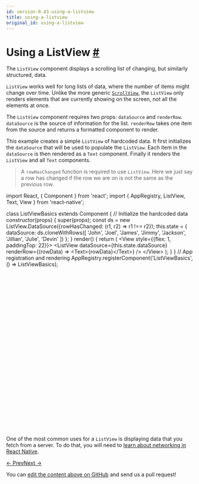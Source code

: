 ```yaml
---
id: version-0.43-using-a-listview
title: using-a-listview
original_id: using-a-listview
---
```

<a id="content"></a><h1><a class="anchor" name="using-a-listview"></a>Using a ListView <a class="hash-link" href="docs/using-a-listview.html#using-a-listview">#</a></h1><div><p>The <code>ListView</code> component displays a scrolling list of changing, but similarly structured, data.</p><p><code>ListView</code> works well for long lists of data, where the number of items might change over time. Unlike the more generic <a href="docs/using-a-scrollview.html" target="_blank"><code>ScrollView</code></a>, the <code>ListView</code> only renders elements that are currently showing on the screen, not all the elements at once.</p><p>The <code>ListView</code> component requires two props: <code>dataSource</code> and <code>renderRow</code>. <code>dataSource</code> is the source of information for the list. <code>renderRow</code> takes one item from the source and returns a formatted component to render.</p><p>This example creates a simple <code>ListView</code> of hardcoded data. It first initializes the <code>dataSource</code> that will be used to populate the <code>ListView</code>. Each item in the <code>dataSource</code> is then rendered as a <code>Text</code> component. Finally it renders the <code>ListView</code> and all <code>Text</code> components.</p><blockquote><p>A <code>rowHasChanged</code> function is required to use <code>ListView</code>. Here we just say a row has changed if the row we are on is not the same as the previous row.</p></blockquote><div class="web-player"><div class="prism language-javascript">import React<span class="token punctuation">,</span> <span class="token punctuation">{</span> Component <span class="token punctuation">}</span> from <span class="token string">'react'</span><span class="token punctuation">;</span>
import <span class="token punctuation">{</span> AppRegistry<span class="token punctuation">,</span> ListView<span class="token punctuation">,</span> Text<span class="token punctuation">,</span> View <span class="token punctuation">}</span> from <span class="token string">'react-native'</span><span class="token punctuation">;</span>

class <span class="token class-name">ListViewBasics</span> extends <span class="token class-name">Component</span> <span class="token punctuation">{</span>
 <span class="token comment" spellcheck="true"> // Initialize the hardcoded data
</span>  <span class="token function">constructor<span class="token punctuation">(</span></span>props<span class="token punctuation">)</span> <span class="token punctuation">{</span>
    <span class="token function">super<span class="token punctuation">(</span></span>props<span class="token punctuation">)</span><span class="token punctuation">;</span>
    const ds <span class="token operator">=</span> <span class="token keyword">new</span> <span class="token class-name">ListView<span class="token punctuation">.</span>DataSource</span><span class="token punctuation">(</span><span class="token punctuation">{</span>rowHasChanged<span class="token punctuation">:</span> <span class="token punctuation">(</span>r1<span class="token punctuation">,</span> r2<span class="token punctuation">)</span> <span class="token operator">=</span><span class="token operator">&gt;</span> r1 <span class="token operator">!</span><span class="token operator">==</span> r2<span class="token punctuation">}</span><span class="token punctuation">)</span><span class="token punctuation">;</span>
    <span class="token keyword">this</span><span class="token punctuation">.</span>state <span class="token operator">=</span> <span class="token punctuation">{</span>
      dataSource<span class="token punctuation">:</span> ds<span class="token punctuation">.</span><span class="token function">cloneWithRows<span class="token punctuation">(</span></span><span class="token punctuation">[</span>
        <span class="token string">'John'</span><span class="token punctuation">,</span> <span class="token string">'Joel'</span><span class="token punctuation">,</span> <span class="token string">'James'</span><span class="token punctuation">,</span> <span class="token string">'Jimmy'</span><span class="token punctuation">,</span> <span class="token string">'Jackson'</span><span class="token punctuation">,</span> <span class="token string">'Jillian'</span><span class="token punctuation">,</span> <span class="token string">'Julie'</span><span class="token punctuation">,</span> <span class="token string">'Devin'</span>
      <span class="token punctuation">]</span><span class="token punctuation">)</span>
    <span class="token punctuation">}</span><span class="token punctuation">;</span>
  <span class="token punctuation">}</span>
  <span class="token function">render<span class="token punctuation">(</span></span><span class="token punctuation">)</span> <span class="token punctuation">{</span>
    <span class="token keyword">return</span> <span class="token punctuation">(</span>
      &lt;View style<span class="token operator">=</span><span class="token punctuation">{</span><span class="token punctuation">{</span>flex<span class="token punctuation">:</span> <span class="token number">1</span><span class="token punctuation">,</span> paddingTop<span class="token punctuation">:</span> <span class="token number">22</span><span class="token punctuation">}</span><span class="token punctuation">}</span><span class="token operator">&gt;</span>
        &lt;ListView
          dataSource<span class="token operator">=</span><span class="token punctuation">{</span><span class="token keyword">this</span><span class="token punctuation">.</span>state<span class="token punctuation">.</span>dataSource<span class="token punctuation">}</span>
          renderRow<span class="token operator">=</span><span class="token punctuation">{</span><span class="token punctuation">(</span>rowData<span class="token punctuation">)</span> <span class="token operator">=</span><span class="token operator">&gt;</span> &lt;Text<span class="token operator">&gt;</span><span class="token punctuation">{</span>rowData<span class="token punctuation">}</span>&lt;<span class="token operator">/</span>Text<span class="token operator">&gt;</span><span class="token punctuation">}</span>
        <span class="token operator">/</span><span class="token operator">&gt;</span>
      &lt;<span class="token operator">/</span>View<span class="token operator">&gt;</span>
    <span class="token punctuation">)</span><span class="token punctuation">;</span>
  <span class="token punctuation">}</span>
<span class="token punctuation">}</span>
<span class="token comment" spellcheck="true">
// App registration and rendering
</span>AppRegistry<span class="token punctuation">.</span><span class="token function">registerComponent<span class="token punctuation">(</span></span><span class="token string">'ListViewBasics'</span><span class="token punctuation">,</span> <span class="token punctuation">(</span><span class="token punctuation">)</span> <span class="token operator">=</span><span class="token operator">&gt;</span> ListViewBasics<span class="token punctuation">)</span><span class="token punctuation">;</span></div><iframe style="margin-top:4px;" width="880" height="420" data-src="//cdn.rawgit.com/dabbott/react-native-web-player/gh-v1.2.6/index.html#code=import%20React%2C%20%7B%20Component%20%7D%20from%20'react'%3B%0Aimport%20%7B%20AppRegistry%2C%20ListView%2C%20Text%2C%20View%20%7D%20from%20'react-native'%3B%0A%0Aclass%20ListViewBasics%20extends%20Component%20%7B%0A%20%20%2F%2F%20Initialize%20the%20hardcoded%20data%0A%20%20constructor(props)%20%7B%0A%20%20%20%20super(props)%3B%0A%20%20%20%20const%20ds%20%3D%20new%20ListView.DataSource(%7BrowHasChanged%3A%20(r1%2C%20r2)%20%3D%3E%20r1%20!%3D%3D%20r2%7D)%3B%0A%20%20%20%20this.state%20%3D%20%7B%0A%20%20%20%20%20%20dataSource%3A%20ds.cloneWithRows(%5B%0A%20%20%20%20%20%20%20%20'John'%2C%20'Joel'%2C%20'James'%2C%20'Jimmy'%2C%20'Jackson'%2C%20'Jillian'%2C%20'Julie'%2C%20'Devin'%0A%20%20%20%20%20%20%5D)%0A%20%20%20%20%7D%3B%0A%20%20%7D%0A%20%20render()%20%7B%0A%20%20%20%20return%20(%0A%20%20%20%20%20%20%3CView%20style%3D%7B%7Bflex%3A%201%2C%20paddingTop%3A%2022%7D%7D%3E%0A%20%20%20%20%20%20%20%20%3CListView%0A%20%20%20%20%20%20%20%20%20%20dataSource%3D%7Bthis.state.dataSource%7D%0A%20%20%20%20%20%20%20%20%20%20renderRow%3D%7B(rowData)%20%3D%3E%20%3CText%3E%7BrowData%7D%3C%2FText%3E%7D%0A%20%20%20%20%20%20%20%20%2F%3E%0A%20%20%20%20%20%20%3C%2FView%3E%0A%20%20%20%20)%3B%0A%20%20%7D%0A%7D%0A%0A%2F%2F%20App%20registration%20and%20rendering%0AAppRegistry.registerComponent('ListViewBasics'%2C%20()%20%3D%3E%20ListViewBasics)%3B" frameborder="0"></iframe></div><p>One of the most common uses for a <code>ListView</code> is displaying data that you fetch from a server. To do that, you will need to <a href="docs/network.html" target="_blank">learn about networking in React Native</a>.</p></div><div class="docs-prevnext"><a class="docs-prev" href="docs/using-a-scrollview.html#content">← Prev</a><a class="docs-next" href="docs/network.html#content">Next →</a></div><p class="edit-page-block">You can <a target="_blank" href="https://github.com/facebook/react-native/blob/master/docs/UsingAListView.md">edit the content above on GitHub</a> and send us a pull request!</p>